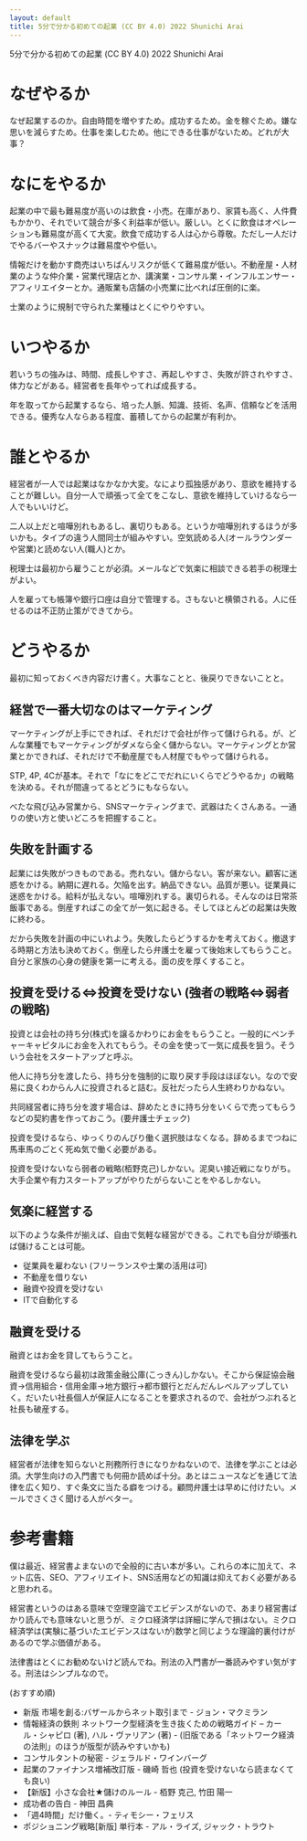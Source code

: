 ```yaml
---
layout: default
title: 5分で分かる初めての起業 (CC BY 4.0) 2022 Shunichi Arai
---
```


5分で分かる初めての起業 (CC BY 4.0) 2022 Shunichi Arai

# なぜやるか

なぜ起業するのか。自由時間を増やすため。成功するため。金を稼ぐため。嫌な思いを減らすため。仕事を楽しむため。他にできる仕事がないため。どれが大事？

# なにをやるか

起業の中で最も難易度が高いのは飲食・小売。在庫があり、家賃も高く、人件費もかかり、それでいて競合が多く利益率が低い。厳しい。とくに飲食はオペレーションも難易度が高くて大変。飲食で成功する人は心から尊敬。ただし一人だけでやるバーやスナックは難易度やや低い。

情報だけを動かす商売はいちばんリスクが低くて難易度が低い。不動産屋・人材業のような仲介業・営業代理店とか、講演業・コンサル業・インフルエンサー・アフィリエイターとか。通販業も店舗の小売業に比べれば圧倒的に楽。

士業のように規制で守られた業種はとくにやりやすい。

# いつやるか

若いうちの強みは、時間、成長しやすさ、再起しやすさ、失敗が許されやすさ、体力などがある。経営者を長年やってれば成長する。

年を取ってから起業するなら、培った人脈、知識、技術、名声、信頼などを活用できる。優秀な人ならある程度、蓄積してからの起業が有利か。

# 誰とやるか

経営者が一人では起業はなかなか大変。なにより孤独感があり、意欲を維持することが難しい。自分一人で頑張って全てをこなし、意欲を維持していけるなら一人でもいいけど。

二人以上だと喧嘩別れもあるし、裏切りもある。というか喧嘩別れするほうが多いかも。タイプの違う人間同士が組みやすい。空気読める人(オールラウンダーや営業)と読めない人(職人)とか。

税理士は最初から雇うことが必須。メールなどで気楽に相談できる若手の税理士がよい。

人を雇っても帳簿や銀行口座は自分で管理する。さもないと横領される。人に任せるのは不正防止策ができてから。

# どうやるか

最初に知っておくべき内容だけ書く。大事なことと、後戻りできないことと。

## 経営で一番大切なのはマーケティング

マーケティングが上手にできれば、それだけで会社が作って儲けられる。が、どんな業種でもマーケティングがダメなら全く儲からない。マーケティングとか営業とかできれば、それだけで不動産屋でも人材屋でもやって儲けられる。

STP, 4P, 4Cが基本。それで「なにをどこでだれにいくらでどうやるか」の戦略を決める。それが間違ってるとどうにもならない。

べたな飛び込み営業から、SNSマーケティングまで、武器はたくさんある。一通りの使い方と使いどころを把握すること。

## 失敗を計画する

起業には失敗がつきものである。売れない。儲からない。客が来ない。顧客に迷惑をかける。納期に遅れる。欠陥を出す。納品できない。品質が悪い。従業員に迷惑をかける。給料が払えない。喧嘩別れする。裏切られる。そんなのは日常茶飯事である。倒産すればこの全てが一気に起きる。そしてほとんどの起業は失敗に終わる。

だから失敗を計画の中にいれよう。失敗したらどうするかを考えておく。撤退する時期と方法も決めておく。倒産したら弁護士を雇って後始末してもらうこと。自分と家族の心身の健康を第一に考える。面の皮を厚くすること。

## 投資を受ける<=>投資を受けない (強者の戦略<=>弱者の戦略)

投資とは会社の持ち分(株式)を譲るかわりにお金をもらうこと。一般的にベンチャーキャピタルにお金を入れてもらう。その金を使って一気に成長を狙う。そういう会社をスタートアップと呼ぶ。

他人に持ち分を渡したら、持ち分を強制的に取り戻す手段はほぼない。なので安易に良くわからん人に投資されると詰む。反社だったら人生終わりかねない。

共同経営者に持ち分を渡す場合は、辞めたときに持ち分をいくらで売ってもらうなどの契約書を作っておこう。(要弁護士チェック)

投資を受けるなら、ゆっくりのんびり働く選択肢はなくなる。辞めるまでつねに馬車馬のごとく死ぬ気で働く必要がある。

投資を受けないなら弱者の戦略(栢野克己)しかない。泥臭い接近戦になりがち。大手企業や有力スタートアップがやりたがらないことをやるしかない。

## 気楽に経営する

以下のような条件が揃えば、自由で気軽な経営ができる。これでも自分が頑張れば儲けることは可能。

- 従業員を雇わない (フリーランスや士業の活用は可)
- 不動産を借りない
- 融資や投資を受けない
- ITで自動化する

## 融資を受ける

融資とはお金を貸してもらうこと。

融資を受けるなら最初は政策金融公庫(こっきん)しかない。そこから保証協会融資→信用組合・信用金庫→地方銀行→都市銀行とだんだんレベルアップしていく。だいたい社長個人が保証人になることを要求されるので、会社がつぶれると社長も破産する。

## 法律を学ぶ

経営者が法律を知らないと刑務所行きになりかねないので、法律を学ぶことは必須。大学生向けの入門書でも何冊か読めば十分。あとはニュースなどを通じて法律を広く知り、すぐ条文に当たる癖をつける。顧問弁護士は早めに付けたい。メールでさくさく聞ける人がベター。

# 参考書籍

僕は最近、経営書よまないので全般的に古い本が多い。これらの本に加えて、ネット広告、SEO、アフィリエイト、SNS活用などの知識は抑えておく必要があると思われる。

経営書というのはある意味で空理空論でエビデンスがないので、あまり経営書ばかり読んでも意味ないと思うが、ミクロ経済学は詳細に学んで損はない。ミクロ経済学は(実験に基づいたエビデンスはないが)数学と同じような理論的裏付けがあるので学ぶ価値がある。

法律書はとくにお勧めないけど読んでね。刑法の入門書が一番読みやすい気がする。刑法はシンプルなので。

(おすすめ順)
- 新版 市場を創る:バザールからネット取引まで - ジョン・マクミラン
- 情報経済の鉄則 ネットワーク型経済を生き抜くための戦略ガイド – カール・シャピロ  (著), ハル・ヴァリアン (著) - (旧版である「ネットワーク経済の法則」のほうが版型が読みやすいかも)
- コンサルタントの秘密 - ジェラルド・ワインバーグ
- 起業のファイナンス増補改訂版 - 磯崎 哲也 (投資を受けないなら読まなくても良い)
- 【新版】小さな会社★儲けのルール - 栢野 克己, 竹田 陽一
- 成功者の告白 - 神田 昌典
- 「週4時間」だけ働く。- ティモシー・フェリス
- ポジショニング戦略[新版] 単行本 - アル・ライズ, ジャック・トラウト

